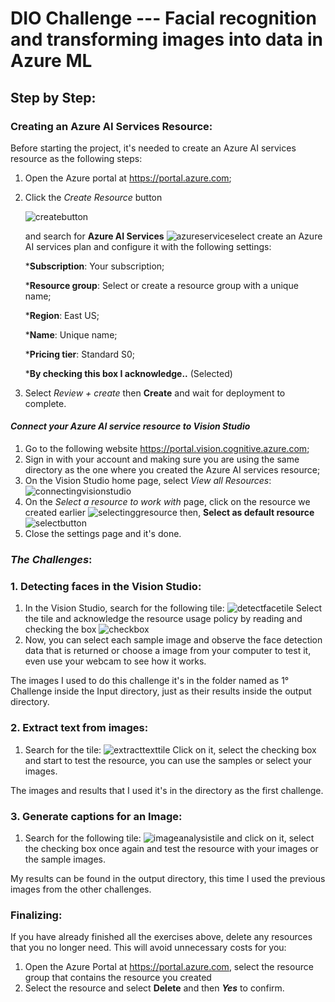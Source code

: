 # DIO Challenge --- Facial recognition and transforming images into data in Azure ML

## Step by Step: 
### Creating an Azure AI Services Resource:
Before starting the project, it's needed to create an Azure AI services resource as the following steps:
1. Open the Azure portal at https://portal.azure.com;
2. Click the _Create Resource_ button 

    ![createbutton](screenshots/create_resource.png)

    and search for **Azure AI Services**
    ![azureservice](screenshots/create_resource2.png)select create an Azure AI services plan and configure it with the following settings:
    
    ***Subscription**: Your subscription; 
    
    ***Resource group**: Select or create a resource group with a unique name;
    
    ***Region**: East US;
    
    ***Name**: Unique name; 
    
    ***Pricing tier**: Standard S0;
    
    ***By checking this box I acknowledge..** (Selected)

3. Select _Review + create_ then **Create** and wait for deployment to complete.

#### _Connect your Azure AI service resource to Vision Studio_
1. Go to the following website https://portal.vision.cognitive.azure.com;
2. Sign in with your account and making sure you are using the same directory as the one where you created the Azure AI services resource;
3. On the Vision Studio home page, select _View all Resources_:
    ![connectingvisionstudio](screenshots/connecting.png)
4. On the _Select a resource to work with_ page, click on the resource we created earlier
![selectinggresource](screenshots/connecting2.png)
then, **Select as default resource**
![selectbutton](screenshots/connecting3.png)
5. Close the settings page and it's done.

### _The Challenges_:
### 1. Detecting faces in the Vision Studio:
1. In the Vision Studio, search for the following tile:
![detectfacetile](screenshots/detectfaces.png)
Select the tile and acknowledge the resource usage policy by reading and checking the box
![checkbox](screenshots/detectfacescheckbox.png)
2. Now, you can select each sample image and observe the face detection data that is returned or choose a image from your computer to test it, even use your webcam to see how it works.

The images I used to do this challenge it's in the folder named as 1° Challenge inside the Input directory, just as their results inside the output directory.

### 2. Extract text from images:
1. Search for the tile: 
![extracttexttile](screenshots/extractextile.png)
Click on it, select the checking box and start to test the resource, you can use the samples or select your images.

The images and results that I used it's in the directory as the first challenge.

### 3. Generate captions for an Image:
1. Search for the following tile:
![imageanalysistile](screenshots/generatecaptiontile.png) 
and click on it, select the checking box once again and test the resource with your images or the sample images.

My results can be found in the output directory, this time I used the previous images from the other challenges.

### Finalizing:
If you have already finished all the exercises above, delete any resources that you no longer need. This will avoid unnecessary costs for you:

1. Open the Azure Portal at https://portal.azure.com, select the resource group that contains the resource you created
2. Select the resource and select **Delete** and then **_Yes_** to confirm.
